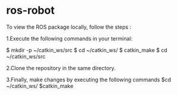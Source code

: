 # ros-robot

To view the ROS package locally, follow the steps :

1.Execute the following commands in your terminal:

$ mkdir -p ~/catkin_ws/src
$ cd ~/catkin_ws/
$ catkin_make
$ cd ~/catkin_ws/src

2.Clone the repository in the same directory.

3.Finally, make changes by executing the following commands
$cd ~/catkin_ws/
$catkin_make